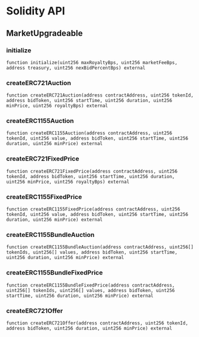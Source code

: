 # Solidity API

## MarketUpgradeable

### initialize

```solidity
function initialize(uint256 maxRoyaltyBps, uint256 marketFeeBps, address treasury, uint256 nexBidPercentBps) external
```

### createERC721Auction

```solidity
function createERC721Auction(address contractAddress, uint256 tokenId, address bidToken, uint256 startTime, uint256 duration, uint256 minPrice, uint256 royaltyBps) external
```

### createERC1155Auction

```solidity
function createERC1155Auction(address contractAddress, uint256 tokenId, uint256 value, address bidToken, uint256 startTime, uint256 duration, uint256 minPrice) external
```

### createERC721FixedPrice

```solidity
function createERC721FixedPrice(address contractAddress, uint256 tokenId, address bidToken, uint256 startTime, uint256 duration, uint256 minPrice, uint256 royaltyBps) external
```

### createERC1155FixedPrice

```solidity
function createERC1155FixedPrice(address contractAddress, uint256 tokenId, uint256 value, address bidToken, uint256 startTime, uint256 duration, uint256 minPrice) external
```

### createERC1155BundleAuction

```solidity
function createERC1155BundleAuction(address contractAddress, uint256[] tokenIds, uint256[] values, address bidToken, uint256 startTime, uint256 duration, uint256 minPrice) external
```

### createERC1155BundleFixedPrice

```solidity
function createERC1155BundleFixedPrice(address contractAddress, uint256[] tokenIds, uint256[] values, address bidToken, uint256 startTime, uint256 duration, uint256 minPrice) external
```

### createERC721Offer

```solidity
function createERC721Offer(address contractAddress, uint256 tokenId, address bidToken, uint256 duration, uint256 minPrice) external
```

